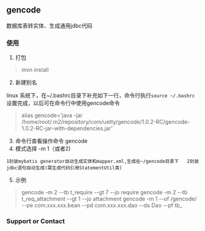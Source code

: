 ## gencode

数据库表转实体、生成通用jdbc代码

### 使用

1. 打包

> mvn install

2. 新建别名 

linux 系统下，在~/.bashrc目录下补充如下一行，命令行执行`source ~/.bashrc`设置完成，以后可在命令行中使用gencode命令 
> alias gencode='java -jar /home/root/.m2/repository/com/uetty/gencode/1.0.2-RC/gencode-1.0.2-RC-jar-with-dependencies.jar'` 

<!-- Win10 系统下，在`C:\Users\Administrator\Documents\WindowsPowerShell`目录下新建文件Microsoft.PowerShell_profile.ps1，输入如下内容，以后可在PowerShell中使用gencode命令
> function Gencode0 {
>     java -jar C:\Users\Administrator\.m2\repository\com\uetty\gencode\1.0.2-RC\gencode-1.0.2-RC-jar-with-dependencies.jar
> }
> Set-Alias gencode Gencode0
-->
3. 命令行查看操作命令
gencode
4. 模式选择 -m 1（或者2)
```
1封装mybatis generator自动生成实体和mapper.xml,生成在~/gencode目录下   2封装jdbc语句自动生成(需生成代码引用StatementUtil类)
```
   
5. 示例
> gencode -m 2 --tb t_require --gt 7 --jo require
> gencode -m 2 --tb t_req_attachment --gt 1 --jo attachment
> gencode -m 1 --of /gencode/ --pe com.xxx.xxx.bean --pd com.xxx.xxx.dao --ds Dao --pf tb_



### Support or Contact


